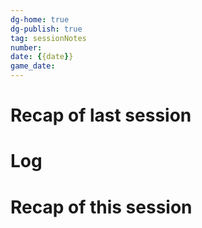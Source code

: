 ```yaml
---
dg-home: true
dg-publish: true
tag: sessionNotes
number:
date: {{date}}
game_date: 
---
```


# Recap of last session

# Log
# Recap of this session